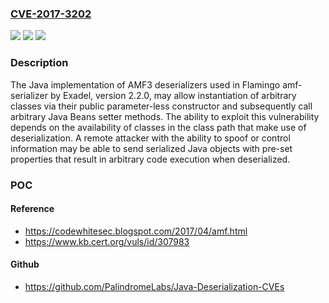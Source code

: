 ### [CVE-2017-3202](https://cve.mitre.org/cgi-bin/cvename.cgi?name=CVE-2017-3202)
![](https://img.shields.io/static/v1?label=Product&message=Flamingo%20amf-serializer&color=blue)
![](https://img.shields.io/static/v1?label=Version&message=2.2.02.2.0%20&color=brighgreen)
![](https://img.shields.io/static/v1?label=Vulnerability&message=CWE-913%3A%20Improper%20Control%20of%20Dynamically-Managed%20Code%20Resources&color=brighgreen)

### Description

The Java implementation of AMF3 deserializers used in Flamingo amf-serializer by Exadel, version 2.2.0, may allow instantiation of arbitrary classes via their public parameter-less constructor and subsequently call arbitrary Java Beans setter methods. The ability to exploit this vulnerability depends on the availability of classes in the class path that make use of deserialization. A remote attacker with the ability to spoof or control information may be able to send serialized Java objects with pre-set properties that result in arbitrary code execution when deserialized.

### POC

#### Reference
- https://codewhitesec.blogspot.com/2017/04/amf.html
- https://www.kb.cert.org/vuls/id/307983

#### Github
- https://github.com/PalindromeLabs/Java-Deserialization-CVEs

